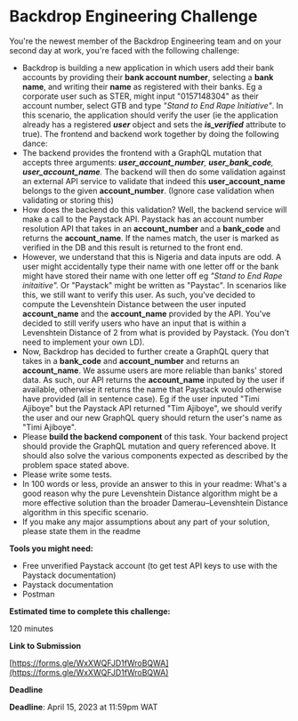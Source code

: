 # Backdrop Engineering Challenge

You're the newest member of the Backdrop Engineering team and on your second day at work, you're faced with the following challenge: 

- Backdrop is building a new application in which users add their bank accounts by providing their **bank account number**, selecting a **bank name**, and writing their **name** as registered with their banks. Eg a corporate user such as STER, might input "0157148304" as their account number, select GTB and type *"Stand to End Rape Initiative"*. In this scenario, the application should verify the user (ie the application already has a registered ***user*** object and sets the ***is_verified*** attribute to true). The frontend and backend work together by doing the following dance:
- The backend provides the frontend with a GraphQL mutation that accepts three arguments: ***user_account_number**, **user_bank_code**, **user_account_name**.* The backend will then do some validation against an external API service to validate that indeed this **user_account_name** belongs to the given **account_number**. (Ignore case validation when validating or storing this)
- How does the backend do this validation? Well, the backend service will make a call to the Paystack API. Paystack has an account number resolution API that takes in an **account_number** and a **bank_code** and returns the **account_name**. If the names match, the user is marked as verified in the DB and this result is returned to the front end.
- However, we understand that this is Nigeria and data inputs are odd. A user might accidentally type their name with one letter off or the bank might have stored their name with one letter off eg *"Stand to End Rape initaitive".*  Or "Paystack" might be written as "Paystac". In scenarios like this, we still want to verify this user. As such, you've decided to compute the Levenshtein Distance between the user inputed **account_name** and the **account_name** provided by the API. You've decided to still verify users who have an input that is within a Levenshtein Distance of 2 from what is provided by Paystack. (You don't need to implement your own LD).
- Now, Backdrop has decided to further create a GraphQL query that takes in a **bank_code** and **account_number** and returns an **account_name**. We assume users are more reliable than banks' stored data. As such, our API returns the **account_name** inputed by the user if available, otherwise it returns the name that Paystack would otherwise have provided (all in sentence case). Eg if the user inputed "Timi Ajiboye" but the Paystack API returned "Tim Ajiboye", we should verify the user and our new GraphQL query should return the user's name as "Timi Ajiboye".
- Please **build the backend component** of this task. Your backend project should provide the GraphQL mutation and query referenced above. It should also solve the various components expected as described by the problem space stated above.
- Please write some tests.
- In 100 words or less, provide an answer to this in your readme: What's a good reason why  the pure Levenshtein Distance algorithm might be a more effective solution than the broader Damerau–Levenshtein Distance algorithm in this specific scenario.
- If you make any major assumptions about any part of your solution, please state them in the readme

**Tools you might need:** 

- Free unverified Paystack account (to get test API keys to use with the Paystack documentation)
- Paystack documentation
- Postman

**Estimated time to complete this challenge:** 

120 minutes 

**Link to Submission** 

[https://forms.gle/WxXWQFJD1fWroBQWA](https://forms.gle/WxXWQFJD1fWroBQWA) 

**Deadline**

**Deadline**: April 15, 2023 at 11:59pm WAT